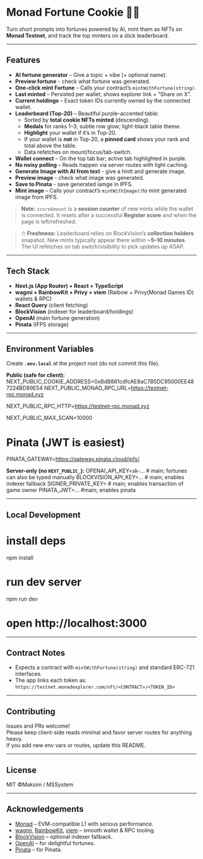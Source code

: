 # Monad Fortune Cookie 🍪✨

Turn short prompts into fortunes powered by AI, mint them as NFTs on **Monad Testnet**, and track the top minters on a slick leaderboard.

---

## Features

- **AI fortune generator** – Give a topic + vibe (+ optional name).
- **Preview fortune** - check what fortune was generated.
- **One-click mint Fortune** – Calls your contract’s `mintWithFortune(string)`.
- **Last minted** – Persisted per wallet; shows explorer link + “Share on X”.
- **Current holdings** – Exact token IDs currently owned by the connected wallet.
- **Leaderboard (Top-20)** – Beautiful purple-accented table:
  - Sorted by **total cookie NFTs minted** (descending).
  - **Medals** for ranks 1–3; subtle row glow; light-black table theme.
  - **Highlight** your wallet if it’s in Top-20.
  - If your wallet is **not** in Top-20, a **pinned card** shows your rank and total above the table.
  - Data refetches on mount/focus/tab-switch.
- **Wallet connect** – On the top tab bar; active tab highlighted in purple.
- **No noisy polling** – Reads happen via server routes with light caching.
- **Generate Image with AI from text** - give a hintt and generate image.
- **Preview image** - check what image was generated.
- **Save to Pinata** - save generated iamge in IPFS.
- **Mint image** – Calls your contract’s `mintWithImage()`to mint generated image from IPFS.

> **Note:** `scoreAmount` is a **session counter** of new mints while the wallet is connected. It resets after a successful **Register score** and when the page is left/refreshed.

> ⏱ **Freshness:** Leaderboard relies on BlockVision’s **collection holders** snapshot. New mints typically appear there within **~5–10 minutes**. The UI refetches on tab switch/visibility to pick updates up ASAP.

---

## Tech Stack

- **Next.js (App Router) + React + TypeScript**
- **wagmi + RainbowKit + Privy + viem** (Raibow + Privy(Monad Games ID) wallets & RPC)
- **React Query** (client fetching)
- **BlockVision** (indexer for leaderboard/holdings)
- **OpenAI** (main fortune generation)
- **Pinata** (IFPS storage)

---

## Environment Variables

Create **`.env.local`** at the project root (do not commit this file).

**Public (safe for client):**
NEXT_PUBLIC_COOKIE_ADDRESS=0xBdB861cdfcAE8aC7B5DC95000EE487224BD89E54
NEXT_PUBLIC_MONAD_RPC_URL=https://testnet-rpc.monad.xyz

NEXT_PUBLIC_RPC_HTTP=https://testnet-rpc.monad.xyz

NEXT_PUBLIC_MAX_SCAN=10000

# Pinata (JWT is easiest)
PINATA_GATEWAY=https://gateway.pinata.cloud/ipfs/

**Server-only (no `NEXT_PUBLIC_`):**
OPENAI_API_KEY=sk-... # main; fortunes can also be typed manually
BLOCKVISION_API_KEY=... # main; enables indexer fallback
SIGNER_PRIVATE_KEY= # main; enables transaction of game owner
PINATA_JWT=... #main; enables pinata

---

## Local Development

# install deps
npm install

# run dev server
npm run dev
# open http://localhost:3000

---

## Contract Notes

- Expects a contract with `mintWithFortune(string)` and standard ERC-721 interfaces.
- The app links each token as:  
  `https://testnet.monadexplorer.com/nft/<CONTRACT>/<TOKEN_ID>`

---

## Contributing

Issues and PRs welcome!  
Please keep client-side reads minimal and favor server routes for anything heavy.  
If you add new env vars or routes, update this README.

---

## License

MIT ©Maksim / MSSystem

---

## Acknowledgements

- [Monad](https://docs.monad.xyz/) – EVM-compatible L1 with serious performance.  
- [wagmi](https://wagmi.sh/), [RainbowKit](https://www.rainbowkit.com/), [viem](https://viem.sh/) – smooth wallet & RPC tooling.  
- [BlockVision](https://blockvision.org/) – optional indexer fallback.  
- [OpenAI](https://platform.openai.com/) – for delightful fortunes.
- [Pinata](https://app.pinata.cloud/) – for Pinata.





